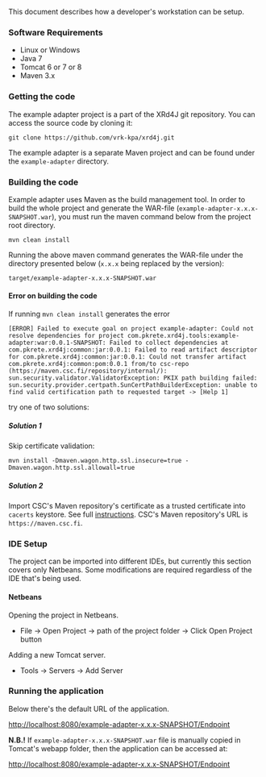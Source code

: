 This document describes how a developer's workstation can be setup.

### Software Requirements

* Linux or Windows
* Java 7
* Tomcat 6 or 7 or 8
* Maven 3.x

### Getting the code

The example adapter project is a part of the XRd4J git repository. You can access the source code by cloning it:

```
git clone https://github.com/vrk-kpa/xrd4j.git
```

The example adapter is a separate Maven project and can be found under the `example-adapter` directory.

### Building the code

Example adapter uses Maven as the build management tool. In order to build the whole project and generate the WAR-file (`example-adapter-x.x.x-SNAPSHOT.war`), you must run the maven command below from the project root directory.

```
mvn clean install
```

Running the above maven command generates the WAR-file under the directory presented below (`x.x.x` being replaced by the version):

```
target/example-adapter-x.x.x-SNAPSHOT.war
```

#### Error on building the code

If running `mvn clean install` generates the error 

```
[ERROR] Failed to execute goal on project example-adapter: Could not resolve dependencies for project com.pkrete.xrd4j.tools:example-adapter:war:0.0.1-SNAPSHOT: Failed to collect dependencies at com.pkrete.xrd4j:common:jar:0.0.1: Failed to read artifact descriptor for com.pkrete.xrd4j:common:jar:0.0.1: Could not transfer artifact com.pkrete.xrd4j:common:pom:0.0.1 from/to csc-repo (https://maven.csc.fi/repository/internal/): sun.security.validator.ValidatorException: PKIX path building failed: sun.security.provider.certpath.SunCertPathBuilderException: unable to find valid certification path to requested target -> [Help 1]
```

try one of two solutions:

##### Solution 1

Skip certificate validation:

```
mvn install -Dmaven.wagon.http.ssl.insecure=true -Dmaven.wagon.http.ssl.allowall=true
```

##### Solution 2

Import CSC's Maven repository's certificate as a trusted certificate into `cacerts` keystore. See full [instructions](https://github.com/vrk-kpa/xrd4j/blob/master/documentation/Import-a-Certificate-as-a-Trusted-Certificate.md). CSC's Maven repository's URL is  `https://maven.csc.fi`.

### IDE Setup

The project can be imported into different IDEs, but currently this section covers only Netbeans. Some modifications are required regardless of the IDE that's being used.

#### Netbeans

Opening the project in Netbeans.

* File -> Open Project -> path of the project folder -> Click Open Project button

Adding a new Tomcat server.

* Tools -> Servers -> Add Server

### Running the application

Below there's the default URL of the application. 

[http://localhost:8080/example-adapter-x.x.x-SNAPSHOT/Endpoint](http://localhost:8080/example-adapter-x.x.x-SNAPSHOT/Endpoint)

**N.B.!** If `example-adapter-x.x.x-SNAPSHOT.war` file is manually copied in Tomcat's webapp folder, then the application can be accessed at:

[http://localhost:8080/example-adapter-x.x.x-SNAPSHOT/Endpoint](http://localhost:8080/example-adapter-x.x.x-SNAPSHOT/Endpoint)
